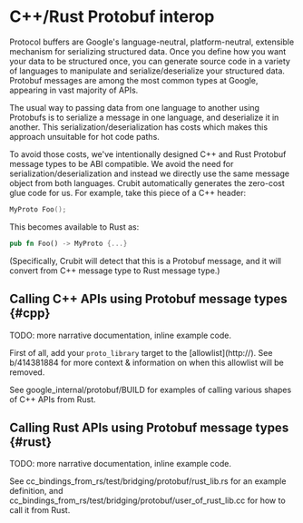 <!-- <internal link> -->

# C++/Rust Protobuf interop

Protocol buffers are Google's language-neutral, platform-neutral, extensible
mechanism for serializing structured data. Once you define how you want your
data to be structured once, you can generate source code in a variety of
languages to manipulate and serialize/deserialize your structured data. Protobuf
messages are among the most common types at Google, appearing in vast majority
of APIs.

The usual way to passing data from one language to another using Protobufs is to
serialize a message in one language, and deserialize it in another. This
serialization/deserialization has costs which makes this approach unsuitable for
hot code paths.

To avoid those costs, we've intentionally designed C++ and Rust Protobuf message
types to be ABI compatible. We avoid the need for serialization/deserialization
and instead we directly use the same message object from both languages. Crubit
automatically generates the zero-cost glue code for us. For example, take this
piece of a C++ header:

```c++
MyProto Foo(); 
```

This becomes available to Rust as:

```rust
pub fn Foo() -> MyProto {...}
```

(Specifically, Crubit will detect that this is a Protobuf message, and it will
convert from C++ message type to Rust message type.)

## Calling C++ APIs using Protobuf message types {#cpp}

TODO: more narrative documentation, inline example code.

First of all, add your `proto_library` target to the
[allowlist](http://<internal link>). See b/414381884 for more context
& information on when this allowlist will be removed.

<!-- Need to submit examples first, then docs, to get working previews. -->

See google_internal/protobuf/BUILD for examples of
calling various shapes of C++ APIs from Rust.

## Calling Rust APIs using Protobuf message types {#rust}

TODO: more narrative documentation, inline example code.

<!-- Need to submit examples first, then docs, to get working previews. -->

See
cc_bindings_from_rs/test/bridging/protobuf/rust_lib.rs
for an example definition, and
cc_bindings_from_rs/test/bridging/protobuf/user_of_rust_lib.cc
for how to call it from Rust.
